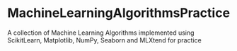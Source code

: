 # MachineLearningAlgorithmsPractice
A collection of Machine Learning Algorithms implemented using ScikitLearn, Matplotlib, NumPy, Seaborn and MLXtend 
for practice
